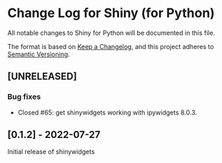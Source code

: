 # Change Log for Shiny (for Python)

All notable changes to Shiny for Python will be documented in this file.

The format is based on [Keep a Changelog](https://keepachangelog.com/en/1.0.0/),
and this project adheres to [Semantic Versioning](https://semver.org/spec/v2.0.0.html).

## [UNRELEASED]

### Bug fixes

* Closed #65: get shinywidgets working with ipywidgets 8.0.3.

## [0.1.2] - 2022-07-27

Initial release of shinywidgets
